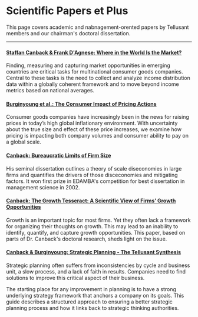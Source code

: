 # Scientific Papers et Plus
This page covers academic and nabnagement-orented papers by Tellusant members and our chairman's doctoral dissertation.  

---
#### [Staffan Canback & Frank D'Agnese: Where in the World Is the Market?](Canback-D'Agnese-Where-in-the-World-Is-the-Market.pdf)
Finding, measuring and capturing market opportunities in emerging countries are critical tasks for multinational consumer goods companies. Central to these tasks is the need to collect and analyze income distribution data within a globally coherent framework and to move beyond income metrics based on national averages.  

#### [Burginyoung et al.: The Consumer Impact of Pricing Actions](Burginyoung-et-al-Consumer-Impact-of-Pricing-Actions.pdf)
Consumer goods companies have increasingly been in the news for raising prices in today’s high global inflationary environment. With uncertainty about the true size and effect of these price increases, we examine how pricing is impacting both company volumes and consumer ability to pay on a global scale.  

#### [Canback: Bureaucratic Limits of Firm Size](index.md)  
His seminal dissertation outlines a theory of scale diseconomies in large firms and quantifies the drivers of those disceconomies and mitigating factors. It won first prize in EDAMBA's competition for best dissertation in management science in 2002.  

#### [Canback: The Growth Tesseract: A Scientific View of Firms’ Growth Opportunities ](Canback-Growth-Tesseract.pdf)
Growth is an important topic for most firms. Yet they often lack a framework for organizing their thoughts on growth. This may lead
to an inability to identify, quantify, and capture growth opportunities. This paper, based on parts of Dr. Canback's doctoral research, sheds light on the issue.  

#### [Canback & Burginyoung: Strategic Planning - The Tellusant Synthesis](Canback-Burginyoung-Strategic-Planning-Tellusant-Synthesis.pdf)
Strategic planning often suffers from inconsistencies by cycle and business unit, a slow process, and a lack of faith in results. Companies need to find solutions to improve this critical aspect of their business.

The starting place for any improvement in planning is to have a strong underlying strategy framework that anchors a company on its goals. This guide describes a structured approach to ensuring a better strategic planning process and how it links back to strategic thinking authorities.  
